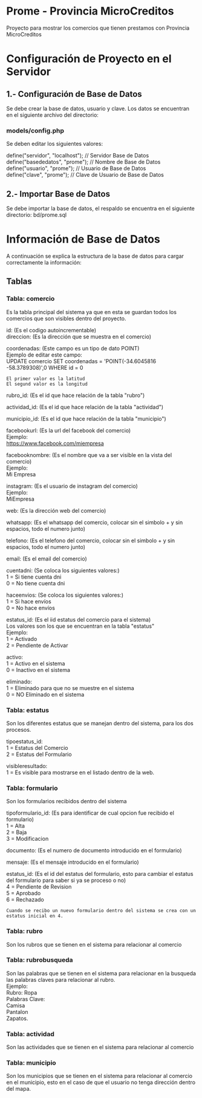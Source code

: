 # Prome - Provincia MicroCreditos

Proyecto para mostrar los comercios que tienen prestamos con Provincia MicroCreditos

# Configuración de Proyecto en el Servidor

## 1.- Configuración de Base de Datos

Se debe crear la base de datos, usuario y clave.
Los datos se encuentran en el siguiente archivo del directorio: 

### models/config.php

Se deben editar los siguientes valores: 

define("servidor", "localhost"); // Servidor Base de Datos <br>
define("basededatos", "prome"); // Nombre de Base de Datos <br>
define("usuario", "prome"); // Usuario de Base de Datos <br>
define("clave", "prome"); // Clave de Usuario de Base de Datos <br>


## 2.- Importar Base de Datos

Se debe importar la base de datos, el respaldo se encuentra en el siguiente directorio: bd/prome.sql


# Información de Base de Datos

A continuación se explica la estructura de la base de datos para cargar correctamente la información:

## Tablas

### Tabla: comercio
Es la tabla principal del sistema ya que en esta se guardan todos los comercios que son visibles dentro del proyecto.

id: (Es el codigo autoincrementable)<br>
direccion: (Es la dirección que se muestra en el comercio)

coordenadas: (Este campo es un tipo de dato POINT)<br>
    Ejemplo de editar este campo:<br>
    UPDATE comercio SET coordenadas = 'POINT(-34.6045816 -58.3789308)',0 WHERE id = 0<br>

    El primer valor es la latitud
    El segund valor es la longitud

rubro_id: (Es el id que hace relación de la tabla "rubro")

actividad_id: (Es el id que hace relación de la tabla "actividad")

municipio_id: (Es el id que hace relación de la tabla "municipio")

facebookurl: (Es la url del facebook del comercio)<br>
    Ejemplo:<br>
    https://www.facebook.com/miempresa

facebooknombre: (Es el nombre que va a ser visible en la vista del comercio)<br>
    Ejemplo:<br>
    Mi Empresa

instagram: (Es el usuario de instagram del comercio)<br>
    Ejemplo:<br>
    MiEmpresa

web: (Es la dirección web del comercio)

whatsapp: (Es el whatsapp del comercio, colocar sin el simbolo + y sin espacios, todo el numero junto)

telefono: (Es el telefono del comercio, colocar sin el simbolo + y sin espacios, todo el numero junto)

email: (Es el email del comercio)

cuentadni: (Se coloca los siguientes valores:)<br>
    1 = Si tiene cuenta dni<br>
    0 = No tiene cuenta dni

haceenvios: (Se coloca los siguientes valores:)<br>
    1 = Si hace envíos<br>
    0 = No hace envíos

estatus_id: (Es el iid estatus del comercio para el sistema)<br>
    Los valores son los que se encuentran en la tabla "estatus"<br>
    Ejemplo:<br>
    1 = Activado<br>
    2 = Pendiente de Activar

activo: <br>
    1 = Activo en el sistema<br>
    0 = Inactivo en el sistema

eliminado: <br>
    1 = Eliminado para que no se muestre en el sistema<br>
    0 = NO Eliminado en el sistema



### Tabla: estatus
Son los diferentes estatus que se manejan dentro del sistema, para los dos procesos.

tipoestatus_id:<br>
    1 = Estatus del Comercio<br>
    2 = Estatus del Formulario

visibleresultado:<br>
    1 = Es visible para mostrarse en el listado dentro de la web.        


### Tabla: formulario
Son los formularios recibidos dentro del sistema

tipoformulario_id: (Es para identificar de cual opcion fue recibido el formulario)<br>
    1 = Alta<br>
    2 = Baja<br>
    3 = Modificacion

documento: (Es el numero de documento introducido en el formulario)

mensaje: (Es el mensaje introducido en el formulario)

estatus_id: (Es el id del estatus del formulario, esto para cambiar el estatus del formulario para saber si ya se proceso o no)<br>
    4 = Pendiente de Revision<br>
    5 = Aprobado<br>
    6 = Rechazado

    Cuando se recibo un nuevo formulario dentro del sistema se crea con un estatus inicial en 4.


### Tabla: rubro
Son los rubros que se tienen en el sistema para relacionar al comercio


### Tabla: rubrobusqueda
Son las palabras que se tienen en el sistema para relacionar en la busqueda las palabras claves para relacionar al rubro.<br>
    Ejemplo:<br>
    Rubro: Ropa<br>
    Palabras Clave:<br>
        Camisa<br>
        Pantalon<br>
        Zapatos.

### Tabla: actividad
Son las actividades que se tienen en el sistema para relacionar al comercio
      
### Tabla: municipio
Son los municipios que se tienen en el sistema para relacionar al comercio en el municipio, esto en el caso de que el usuario no tenga dirección dentro del mapa.


      
